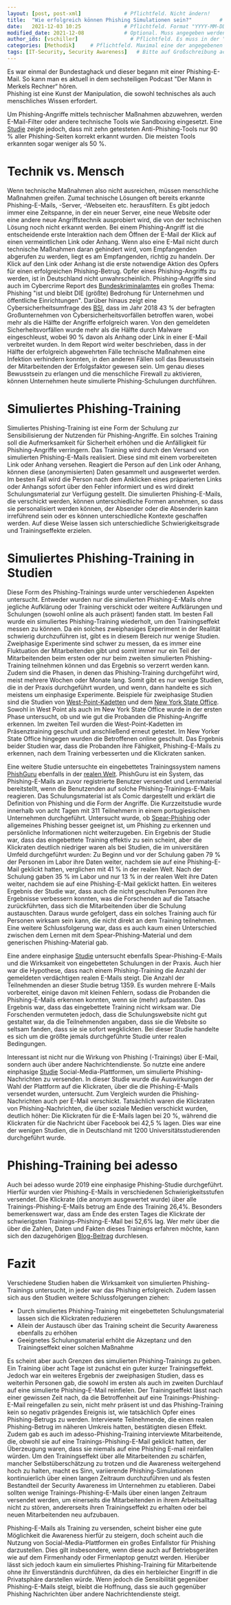 ```yaml
---
layout: [post, post-xml]              # Pflichtfeld. Nicht ändern!
title:  "Wie erfolgreich können Phishing Simulationen sein?"         # Pflichtfeld. Bitte einen Titel für den Blog Post angeben.
date:   2021-12-03 10:25              # Pflichtfeld. Format "YYYY-MM-DD HH:MM". Muss für Veröffentlichung in der Vergangenheit liegen. (Für Preview egal)
modified_date: 2021-12-08             # Optional. Muss angegeben werden, wenn eine bestehende Datei geändert wird.
author_ids: [vschiller]                 # Pflichtfeld. Es muss in der "authors.yml" einen Eintrag mit diesen Namen geben.
categories: [Methodik]     # Pflichtfeld. Maximal eine der angegebenen Kategorien verwenden.
tags: [IT-Security, Security Awareness]   # Bitte auf Großschreibung achten.
---
```


Es war einmal der Bundestaghack und dieser begann mit einer Phishing-E-Mail. 
So kann man es aktuell in dem sechsteiligen Podcast "Der Mann in Merkels Rechner“ hören.  
Phishing ist eine Kunst der Manipulation, die sowohl technisches als auch menschliches Wissen erfordert. 

Um Phishing-Angriffe mittels technischer Maßnahmen abzuwehren, werden E-Mail-Filter oder andere technische Tools wie Sandboxing eingesetzt. 
Eine [Studie](https://www.academia.edu/download/66627615/Phinding_Phish_An_Evaluation_of_Anti-Phi20210423-2819-1wgo0j5.pdf) zeigte jedoch, dass mit zehn getesteten Anti-Phishing-Tools nur 90 % aller Phishing-Seiten korrekt erkannt wurden. 
Die meisten Tools erkannten sogar weniger als 50 %. 

# Technik vs. Mensch 

Wenn technische Maßnahmen also nicht ausreichen, müssen menschliche Maßnahmen greifen. 
Zumal technische Lösungen oft bereits erkannte Phishing-E-Mails, -Server, -Webseiten etc. herausfiltern. 
Es gibt jedoch immer eine Zeitspanne, in der ein neuer Server, eine neue Website oder eine andere neue Angriffstechnik ausprobiert wird, die von der technischen Lösung noch nicht erkannt werden. 
Bei einem Phishing-Angriff ist die entscheidende erste Interaktion nach dem Öffnen der E-Mail der Klick auf einen vermeintlichen Link oder Anhang. 
Wenn also eine E-Mail nicht durch technische Maßnahmen daran gehindert wird, vom Empfangenden abgerufen zu werden, liegt es am Empfangenden, richtig zu handeln. 
Der Klick auf den Link oder Anhang ist die erste notwendige Aktion des Opfers für einen erfolgreichen Phishing-Betrug.
Opfer eines Phishing-Angriffs zu werden, ist in Deutschland nicht unwahrscheinlich. 
Phishing-Angriffe sind auch im Cybercrime Report des [Bundeskriminalamtes](https://www.bka.de/SharedDocs/Downloads/DE/Publikationen/JahresberichteUndLagebilder/Cybercrime/cybercrimeBundeslagebild2020.html;jsessionid=E6BA6ABCD9436276B64F2339DA6397DB.live2302?nn=28110) ein großes Thema: Phishing "ist und bleibt DIE (größte) Bedrohung für Unternehmen und öffentliche Einrichtungen". 
Darüber hinaus zeigt eine Cybersicherheitsumfrage des [BSI](https://www.allianz-fuer-cybersicherheit.de/SharedDocs/Downloads/Webs/ACS/DE/cyber-sicherheits-umfrage_2018.pdf;jsessionid=1D7473A66363C86AA7287EE9D1F63B7E.internet471?__blob=publicationFile&v=1), dass im Jahr 2018 43 % der befragten Großunternehmen von Cybersicherheitsvorfällen betroffen waren, wobei mehr als die Hälfte der Angriffe erfolgreich waren. 
Von den gemeldeten Sicherheitsvorfällen wurde mehr als die Hälfte durch Malware eingeschleust, wobei 90 % davon als Anhang oder Link in einer E-Mail verbreitet wurden. 
In dem Report wird weiter beschrieben, dass in der Hälfte der erfolgreich abgewehrten Fälle technische Maßnahmen eine Infektion verhindern konnten, in den anderen Fällen soll das Bewusstsein der Mitarbeitenden der Erfolgsfaktor gewesen sein. 
Um genau dieses Bewusstsein zu erlangen und die menschliche Firewall zu aktivieren, können Unternehmen heute simulierte Phishing-Schulungen durchführen.

# Simuliertes Phishing-Training

Simuliertes Phishing-Training ist eine Form der Schulung zur Sensibilisierung der Nutzenden für Phishing-Angriffe. 
Ein solches Training soll die Aufmerksamkeit für Sicherheit erhöhen und die Anfälligkeit für Phishing-Angriffe verringern.
Das Training wird durch den Versand von simulierten Phishing-E-Mails realisiert. 
Diese sind mit einem vorbereiteten Link oder Anhang versehen. 
Reagiert die Person auf den Link oder Anhang, können diese (anonymisierten) Daten gesammelt und ausgewertet werden. 
Im besten Fall wird die Person nach dem Anklicken eines präparierten Links oder Anhangs sofort über den Fehler informiert und es wird direkt Schulungsmaterial zur Verfügung gestellt.
Die simulierten Phishing-E-Mails, die verschickt werden, können unterschiedliche Formen annehmen, so dass sie personalisiert werden können, der Absender oder die Absenderin kann irreführend sein oder es können unterschiedliche Kontexte geschaffen werden. 
Auf diese Weise lassen sich unterschiedliche Schwierigkeitsgrade und Trainingseffekte erzielen.

# Simuliertes Phishing-Training in Studien

Diese Form des Phishing-Trainings wurde unter verschiedenen Aspekten untersucht. 
Entweder wurden nur die simulierten Phishing-E-Mails ohne jegliche Aufklärung oder Training verschickt oder weitere Aufklärungen und Schulungen (sowohl online als auch präsent) fanden statt. 
Im besten Fall wurde ein simuliertes Phishing-Training wiederholt, um den Trainingseffekt messen zu können. 
Da ein solches zweiphasiges Experiment in der Realität schwierig durchzuführen ist, gibt es in diesem Bereich nur wenige Studien. 
Zweiphasige Experimente sind schwer zu messen, da es immer eine Fluktuation der Mitarbeitenden gibt und somit immer nur ein Teil der Mitarbeitenden beim ersten oder nur beim zweiten simulierten Phishing-Training teilnehmen können und das Ergebnis so verzerrt werden kann. 
Zudem sind die Phasen, in denen das Phishing-Training durchgeführt wird, meist mehrere Wochen oder Monate lang. 
Somit gibt es nur wenige Studien, die in der Praxis durchgeführt wurden, und wenn, dann handelte es sich meistens um einphasige Experimente.
Beispiele für zweiphasige Studien sind die Studien von [West-Point-Kadetten](https://www.learntechlib.org/p/103686/) und dem [New York State Office](https://www.wsj.com/articles/SB112424042313615131). 
Sowohl in West Point als auch im New York State Office wurde in der ersten Phase untersucht, ob und wie gut die Probanden die Phishing-Angriffe erkennen.
Im zweiten Teil wurden die West-Point-Kadetten im Präsenztraining geschult und anschließend erneut getestet. 
Im New Yorker State Office hingegen wurden die Betroffenen online geschult. 
Das Ergebnis beider Studien war, dass die Probanden ihre Fähigkeit, Phishing-E-Mails zu erkennen, nach dem Training verbesserten und die Klickraten sanken. 

Eine weitere Studie untersuchte ein eingebettetes Trainingssystem namens [PhishGuru](https://dl.acm.org/doi/abs/10.1145/1240624.1240760) ebenfalls in der [realen Welt](https://ieeexplore.ieee.org/abstract/document/4696970/?casa_token=MbmjgEZ5B3UAAAAA:GJDyN4efJgnNc-WybNJ3t9Xikvp3GdGCVbcpl7N4mPC5VODp7PC-v7N_UggnFKnmJr8QX_7WkBP0). 
PhishGuru ist ein System, das Phishing-E-Mails an zuvor registrierte Benutzer versendet und Lernmaterial bereitstellt, wenn die Benutzenden auf solche Phishing-Trainings-E-Mails reagieren. 
Das Schulungsmaterial ist als Comic dargestellt und erklärt die Definition von Phishing und die Form der Angriffe.
Die Kurzzeitstudie wurde innerhalb von acht Tagen mit 311 Teilnehmern in einem portugiesischen Unternehmen durchgeführt. 
Untersucht wurde, ob [Spear-Phishing](https://www.computerweekly.com/de/definition/Spear-Phishing) oder allgemeines Phishing besser geeignet ist, um Phishing zu erkennen und persönliche Informationen nicht weiterzugeben.
Ein Ergebnis der Studie war, dass das eingebettete Training effektiv zu sein scheint, aber die Klickraten deutlich niedriger waren als bei Studien, die im universitären Umfeld durchgeführt wurden: 
Zu Beginn und vor der Schulung gaben 79 % der Personen im Labor ihre Daten weiter, nachdem sie auf eine Phishing-E-Mail geklickt hatten, verglichen mit 41 % in der realen Welt.
Nach der Schulung gaben 35 % im Labor und nur 13 % in der realen Welt ihre Daten weiter, nachdem sie auf eine Phishing-E-Mail geklickt hatten.
Ein weiteres Ergebnis der Studie war, dass auch die nicht geschulten Personen ihre Ergebnisse verbessern konnten, was die Forschenden auf die Tatsache zurückführten, dass sich die Mitarbeitenden über die Schulung austauschten. 
Daraus wurde gefolgert, dass ein solches Training auch für Personen wirksam sein kann, die nicht direkt an dem Training teilnehmen. 
Eine weitere Schlussfolgerung war, dass es auch kaum einen Unterschied zwischen dem Lernen mit dem Spear-Phishing-Material und dem generischen Phishing-Material gab.

Eine andere einphasige [Studie](https://ieeexplore.ieee.org/abstract/document/6585241/?casa_token=gR_MTQC_7wUAAAAA:dmXsUP0cQSNsv1BMate9-Un15g2hYut02b847gVLlndOJ4RoWt08Pj8HxhPtpklT7QpjHR2cHFyj) untersucht ebenfalls Spear-Phishing-E-Mails und die Wirksamkeit von eingebetteten Schulungen in der Praxis. 
Auch hier war die Hypothese, dass nach einem Phishing-Training die Anzahl der gemeldeten verdächtigen realen E-Mails steigt. 
Die Anzahl der Teilnehmenden an dieser Studie betrug 1359.
Es wurden mehrere E-Mails vorbereitet, einige davon mit kleinen Fehlern, sodass die Probanden die Phishing-E-Mails erkennen konnten, wenn sie (mehr) aufpassten. 
Das Ergebnis war, dass das eingebettete Training nicht wirksam war. 
Die Forschenden vermuteten jedoch, dass die Schulungswebsite nicht gut gestaltet war, da die Teilnehmenden angaben, dass sie die Website so seltsam fanden, dass sie sie sofort wegklickten. 
Bei dieser Studie handelte es sich um die größte jemals durchgeführte Studie unter realen Bedingungen.

Interessant ist nicht nur die Wirkung von Phishing (-Trainings) über E-Mail, sondern auch über andere Nachrichtendienste.
So nutzte eine andere einphasige [Studie](https://link.springer.com/chapter/10.1007/978-3-319-70278-0_39) Social-Media-Plattformen, um simulierte Phishing-Nachrichten zu versenden. 
In dieser Studie wurde die Auswirkungen der Wahl der Plattform auf die Klickraten, über die die Phishing-E-Mails versendet wurden, untersucht. 
Zum Vergleich wurden die Phishing-Nachrichten auch per E-Mail verschickt. 
Tatsächlich waren die Klickraten von Phishing-Nachrichten, die über soziale Medien verschickt wurden, deutlich höher: 
Die Klickraten für die E-Mails lagen bei 20 %, während die Klickraten für die Nachricht über Facebook bei 42,5 % lagen. 
Dies war eine der wenigen Studien, die in Deutschland mit 1200 Universitätsstudierenden durchgeführt wurde.

# Phishing-Training bei adesso 

Auch bei adesso wurde 2019 eine einphasige Phishing-Studie durchgeführt. 
Hierfür wurden vier Phishing-E-Mails in verschiedenen Schwierigkeitsstufen versendet. 
Die Klickrate (die anonym ausgewertet wurde) über alle Trainings-Phishing-E-Mails betrug am Ende des Training 26,4%. 
Besonders bemerkenswert war, dass am Ende des ersten Tages die Klickrate der schwierigsten Trainings-Phishing-E-Mail bei 52,6% lag. 
Wer mehr über die über die Zahlen, Daten und Fakten dieses Trainings erfahren möchte, kann sich den dazugehörigen [Blog-Beitrag](https://www.adesso.ch/de_ch/news/blog/phishing-kampagne-bei-adesso.jsp) durchlesen.

# Fazit

Verschiedene Studien haben die Wirksamkeit von simulierten Phishing-Trainings untersucht, in jeder war das Phishing erfolgreich. 
Zudem lassen sich aus den Studien weitere Schlussfolgerungen ziehen:

* Durch simuliertes Phishing-Training mit eingebetteten Schulungsmaterial lassen sich die Klickraten reduzieren 
* Allein der Austausch über das Training scheint die Security Awareness ebenfalls zu erhöhen
* Geeignetes Schulungsmaterial erhöht die Akzeptanz und den Trainingseffekt einer solchen Maßnahme

Es scheint aber auch Grenzen des simulierten Phishing-Trainings zu geben. 
Ein Training über acht Tage ist zunächst ein guter kurzer Trainingseffekt. 
Jedoch war ein weiteres Ergebnis der zweiphasigen Studien, dass es weiterhin Personen gab, die sowohl im ersten als auch im zweiten Durchlauf auf eine simulierte Phishing-E-Mail reinfielen. 
Der Trainingseffekt lässt nach einer gewissen Zeit nach, da die Betroffenheit auf eine Trainings-Phishing-E-Mail reingefallen zu sein, nicht mehr präsent ist und das Phishing-Training kein so negativ prägendes Ereignis ist, wie tatsächlich Opfer eines Phishing-Betrugs zu werden. 
Interviewte Teilnehmende, die einen realen Phishing-Betrug im näheren Umkreis hatten, bestätigten diesen Effekt.
Zudem gab es auch im adesso-Phishing-Training interviewte Mitarbeitende, die, obwohl sie auf eine Trainings-Phishing-E-Mail geklickt hatten, der Überzeugung waren, dass sie niemals auf eine Phishing E-mail reinfallen würden. 
Um den Trainingseffekt über alle Mitarbeitenden zu schärfen, mancher Selbstüberschätzung zu trotzen und die Awareness weitergehend hoch zu halten, macht es Sinn, variierende Phishing-Simulationen kontinuierlich über einen langen Zeitraum durchzuführen und als festen Bestandteil der Security Awareness im Unternehmen zu etablieren. 
Dabei sollten wenige Trainings-Phishing-E-Mails über einen langen Zeitraum versendet werden, um einerseits die Mitarbeitenden in ihrem Arbeitsalltag nicht zu stören, andererseits ihren Trainingseffekt zu erhalten oder bei neuen Mitarbeitenden neu aufzubauen. 

Phishing-E-Mails als Training zu versenden, scheint bisher eine gute Möglichkeit die Awareness hierfür zu steigern, doch scheint auch die Nutzung von Social-Media-Plattformen ein großes Einfallstor für Phishing darzustellen. 
Dies gilt insbesondere, wenn diese auch auf Betriebsgeräten wie auf dem Firmenhandy oder Firmenlaptop genutzt werden. 
Hierüber lässt sich jedoch kaum ein simuliertes Phishing-Training für Mitarbeitende ohne ihr Einverständnis durchführen, da dies ein herbleicher Eingriff in die Privatsphäre darstellen würde. 
Wenn jedoch die Sensibilität gegenüber Phishing-E-Mails steigt, bleibt die Hoffnung, dass sie auch gegenüber Phishing Nachrichten über andere Nachrichtendienste steigt. 
